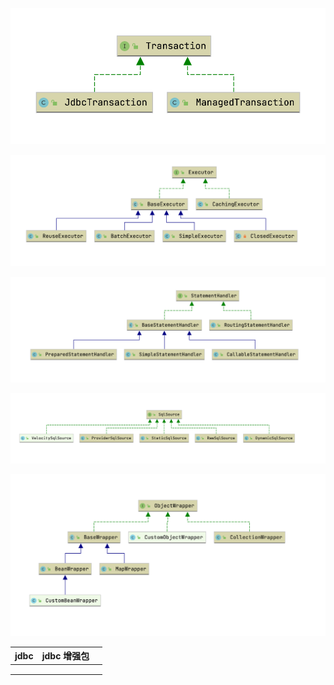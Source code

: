 ![Transaction UML](./readSourceImage/transaction_001.png)

![Transaction UML](./readSourceImage/Exector_001.png)

![Transaction UML](./readSourceImage/StatementHandler_001.png)

![Transaction UML](./readSourceImage/SqlSource_001.png)

![Transaction UML](./readSourceImage/ObjectWrapper_001.png)

| jdbc | jdbc 增强包 |      |
| :--: | :---------- | ---- |
|      |             |      |
|      |             |      |
|      |             |      |

